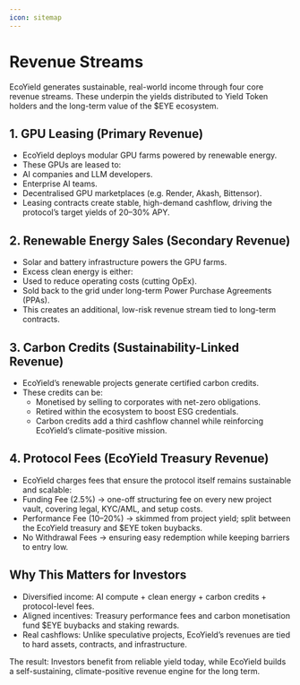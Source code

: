 ```yaml
---
icon: sitemap
---
```


# Revenue Streams

EcoYield generates sustainable, real-world income through four core revenue streams. These underpin the yields distributed to Yield Token holders and the long-term value of the $EYE ecosystem.

## 1. GPU Leasing (Primary Revenue)

* EcoYield deploys modular GPU farms powered by renewable energy.
* These GPUs are leased to:
* AI companies and LLM developers.
* Enterprise AI teams.
* Decentralised GPU marketplaces (e.g. Render, Akash, Bittensor).
* Leasing contracts create stable, high-demand cashflow, driving the protocol’s target yields of 20–30% APY.

## 2. Renewable Energy Sales (Secondary Revenue)

* Solar and battery infrastructure powers the GPU farms.
* Excess clean energy is either:
* Used to reduce operating costs (cutting OpEx).
* Sold back to the grid under long-term Power Purchase Agreements (PPAs).
* This creates an additional, low-risk revenue stream tied to long-term contracts.

## 3. Carbon Credits (Sustainability-Linked Revenue)

* EcoYield’s renewable projects generate certified carbon credits.
* These credits can be:
  * Monetised by selling to corporates with net-zero obligations.
  * Retired within the ecosystem to boost ESG credentials.
  * Carbon credits add a third cashflow channel while reinforcing EcoYield’s climate-positive mission.

## 4. Protocol Fees (EcoYield Treasury Revenue)

* EcoYield charges fees that ensure the protocol itself remains sustainable and scalable:
* Funding Fee (2.5%) → one-off structuring fee on every new project vault, covering legal, KYC/AML, and setup costs.
* Performance Fee (10–20%) → skimmed from project yield; split between the EcoYield treasury and $EYE token buybacks.
* No Withdrawal Fees → ensuring easy redemption while keeping barriers to entry low.

## Why This Matters for Investors

* Diversified income: AI compute + clean energy + carbon credits + protocol-level fees.
* Aligned incentives: Treasury performance fees and carbon monetisation fund $EYE buybacks and staking rewards.
* Real cashflows: Unlike speculative projects, EcoYield’s revenues are tied to hard assets, contracts, and infrastructure.

The result: Investors benefit from reliable yield today, while EcoYield builds a self-sustaining, climate-positive revenue engine for the long term.
